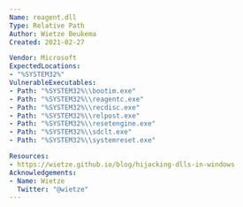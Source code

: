 ```yaml
---
Name: reagent.dll
Type: Relative Path
Author: Wietze Beukema
Created: 2021-02-27

Vendor: Microsoft
ExpectedLocations:
- "%SYSTEM32%"
VulnerableExecutables:
- Path: "%SYSTEM32%\\bootim.exe"
- Path: "%SYSTEM32%\\reagentc.exe"
- Path: "%SYSTEM32%\\recdisc.exe"
- Path: "%SYSTEM32%\\relpost.exe"
- Path: "%SYSTEM32%\\resetengine.exe"
- Path: "%SYSTEM32%\\sdclt.exe"
- Path: "%SYSTEM32%\\systemreset.exe"

Resources:
- https://wietze.github.io/blog/hijacking-dlls-in-windows
Acknowledgements:
- Name: Wietze
  Twitter: "@wietze"
---
```

